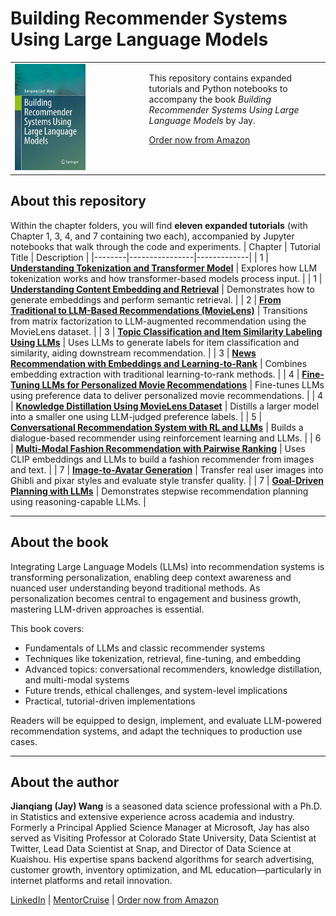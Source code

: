 # Building Recommender Systems Using Large Language Models

<table>
  <tr>
    <td style="width: 40%;">
      <img src="./images/frontcover.jpg" alt="Book Cover" width="60%" height="60%" />
    </td>
    <td style="vertical-align: top; padding-left: 20px;">
      <p>This repository contains expanded tutorials and Python notebooks to accompany the book <em>Building Recommender Systems Using Large Language Models</em> by Jay.</p>
      <p>
        <a href="https://www.amazon.com/dp/B0FX7N91FQ/ref=tmm_kin_swatch_0" target="_blank">Order now from Amazon</a>
      </p>
    </td>
  </tr>
</table>

## About this repository

Within the chapter folders, you will find **eleven expanded tutorials** (with Chapter 1, 3, 4, and 7 containing two each), accompanied by Jupyter notebooks that walk through the code and experiments. 
| Chapter | Tutorial Title | Description |
|--------|----------------|-------------|
| 1 | [**Understanding Tokenization and Transformer Model**](https://github.com/qqwjq1981/springer-LLM-recommendation-system/blob/main/tutorials/Chapter1/understanding_tokenization_transformer.ipynb) | Explores how LLM tokenization works and how transformer-based models process input. |
| 1 | [**Understanding Content Embedding and Retrieval**](https://github.com/qqwjq1981/springer-LLM-recommendation-system/blob/main/tutorials/Chapter1/understanding_content_embedding_retrieval.ipynb) | Demonstrates how to generate embeddings and perform semantic retrieval. |
| 2 | [**From Traditional to LLM-Based Recommendations (MovieLens)**](https://github.com/qqwjq1981/springer-LLM-recommendation-system/blob/main/tutorials/Chapter2/From_Traditional_to_LLM_Recommendation_Systems.ipynb) | Transitions from matrix factorization to LLM-augmented recommendation using the MovieLens dataset. |
| 3 | [**Topic Classification and Item Similarity Labeling Using LLMs**](https://github.com/qqwjq1981/springer-LLM-recommendation-system/blob/main/tutorials/Chapter3/LLM_based_Data_Labeling.ipynb) | Uses LLMs to generate labels for item classification and similarity, aiding downstream recommendation. |
| 3 | [**News Recommendation with Embeddings and Learning-to-Rank**](https://github.com/qqwjq1981/springer-LLM-recommendation-system/blob/main/tutorials/Chapter3/News_Recommendation_Learning_to_Rank.ipynb) | Combines embedding extraction with traditional learning-to-rank methods. |
| 4 | [**Fine-Tuning LLMs for Personalized Movie Recommendations**](https://github.com/qqwjq1981/springer-LLM-recommendation-system/blob/main/tutorials/Chapter4/fine-tuning_LLMs_for_recommendation.ipynb) | Fine-tunes LLMs using preference data to deliver personalized movie recommendations. |
| 4 | [**Knowledge Distillation Using MovieLens Dataset**](https://github.com/qqwjq1981/springer-LLM-recommendation-system/blob/main/tutorials/Chapter4/Distill_Recommendation_Capability_of_LLM.ipynb) | Distills a larger model into a smaller one using LLM-judged preference labels. |
| 5 | [**Conversational Recommendation System with RL and LLMs**](https://github.com/qqwjq1981/springer-LLM-recommendation-system/blob/main/tutorials/Chapter5/Conversational_shopping_assistant.ipynb) | Builds a dialogue-based recommender using reinforcement learning and LLMs. |
| 6 | [**Multi-Modal Fashion Recommendation with Pairwise Ranking**](https://github.com/qqwjq1981/springer-LLM-recommendation-system/blob/main/tutorials/Chapter6/Multi_Modal_Recommendation_Study.ipynb) | Uses CLIP embeddings and LLMs to build a fashion recommender from images and text. |
| 7 | [**Image-to-Avatar Generation**](https://github.com/qqwjq1981/springer-LLM-recommendation-system/blob/main/tutorials/Chapter7/Image_to_avartar_generation.ipynb) | Transfer real user images into Ghibli and pixar styles and evaluate style transfer quality. |
| 7 | [**Goal-Driven Planning with LLMs**](https://github.com/qqwjq1981/springer-LLM-recommendation-system/blob/main/tutorials/Chapter7/MultiStep_Task_Decomposition_Recommendation.ipynb) | Demonstrates stepwise recommendation planning using reasoning-capable LLMs. |

---

## About the book

Integrating Large Language Models (LLMs) into recommendation systems is transforming personalization, enabling deep context awareness and nuanced user understanding beyond traditional methods. As personalization becomes central to engagement and business growth, mastering LLM-driven approaches is essential.

This book covers:
- Fundamentals of LLMs and classic recommender systems  
- Techniques like tokenization, retrieval, fine-tuning, and embedding  
- Advanced topics: conversational recommenders, knowledge distillation, and multi-modal systems  
- Future trends, ethical challenges, and system-level implications  
- Practical, tutorial-driven implementations

Readers will be equipped to design, implement, and evaluate LLM-powered recommendation systems, and adapt the techniques to production use cases.

---

## About the author

**Jianqiang (Jay) Wang** is a seasoned data science professional with a Ph.D. in Statistics and extensive experience across academia and industry. Formerly a Principal Applied Science Manager at Microsoft, Jay has also served as Visiting Professor at Colorado State University, Data Scientist at Twitter, Lead Data Scientist at Snap, and Director of Data Science at Kuaishou. His expertise spans backend algorithms for search advertising, customer growth, inventory optimization, and ML education—particularly in internet platforms and retail innovation.

[LinkedIn](https://www.linkedin.com/in/jay-jianqiang-wang-78a6726/) | [MentorCruise](https://mentorcruise.com/mentor/jaywang/) | [Order now from Amazon](https://www.amazon.com/dp/B0FX7N91FQ/ref=tmm_kin_swatch_0)
